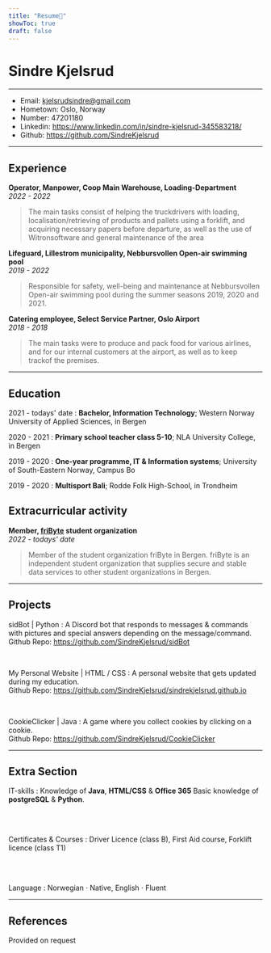 ```yaml
---
title: "Resume📜"
showToc: true
draft: false
---
```

Sindre Kjelsrud
============

-----------------------------------------------

* Email: kjelsrudsindre@gmail.com
* Hometown: Oslo, Norway
* Number: 47201180
* Linkedin: https://www.linkedin.com/in/sindre-kjelsrud-345583218/
* Github: https://github.com/SindreKjelsrud

-----------------------------------------------

Experience
----------
**Operator, Manpower, Coop Main Warehouse, Loading-Department** <br>
*2022 - 2022*
> The main tasks consist of helping the truckdrivers with loading, localisation/retrieving of products and pallets using a forklift, and acquiring necessary papers before departure, as well as the use of Witronsoftware and general maintenance of the area

**Lifeguard, Lillestrom municipality, Nebbursvollen Open-air swimming pool** <br>
*2019 - 2022* 
> Responsible for safety, well-being and maintenance at Nebbursvollen Open-air swimming pool during the summer seasons 2019, 2020 and 2021.

**Catering employee, Select Service Partner, Oslo Airport** <br>
*2018 - 2018* 
> The main tasks were to produce and pack food for various airlines, and for our internal customers at the airport, as well as to keep trackof the premises.

-----------------------------------------------

Education
---------
2021 - todays' date
:   **Bachelor, Information Technology**; Western Norway University of Applied Sciences, in Bergen

2020 - 2021
:   **Primary school teacher class 5-10**; NLA University College, in Bergen

2019 - 2020
:   **One-year programme, IT & Information systems**; University of South-Eastern Norway, Campus Bo

2019 - 2020
:   **Multisport Bali**; Rodde Folk High-School, in Trondheim

Extracurricular activity
---------
**Member, [friByte](http://friByte.no) student organization** <br>
*2022 - todays' date* <br>
>Member of the student organization friByte in Bergen. friByte is an independent student organization that supplies secure and stable data services to other student organizations in Bergen.

-----------------------------------------------

Projects
----------
sidBot | Python
:   A Discord bot that responds to messages & commands with pictures and special answers depending on the message/command. <br> Github Repo: https://github.com/SindreKjelsrud/sidBot

<br>

My Personal Website | HTML / CSS
:   A personal website that gets updated during my education. <br> Github Repo: https://github.com/SindreKjelsrud/sindrekjelsrud.github.io

<br>

CookieClicker | Java
:   A game where you collect cookies by clicking on a cookie. <br> Github Repo: https://github.com/SindreKjelsrud/CookieClicker

-----------------------------------------------

Extra Section
----------

IT-skills
:   Knowledge of **Java**, **HTML/CSS** & **Office 365**
    Basic knowledge of **postgreSQL** &  **Python**.

<br><br>

Certificates & Courses
:   Driver Licence (class B),
    First Aid course,
    Forklift licence (class T1)

<br><br>

Language
:   Norwegian ⋅ Native,
    English ⋅ Fluent

-----------------------------------------------

References
----------
Provided on request